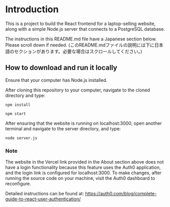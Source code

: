 # Introduction

This is a project to build the React frontend for a laptop-selling website, along with a simple Node.js server that connects to a PostgreSQL database.

The instructions in this README.md file have a Japanese section below. Please scroll down if needed.
(このREADME.mdファイルの説明には下に日本語のセクションがあります。必要な場合はスクロールしてください。)

## How to download and run it locally

Ensure that your computer has Node.js installed.

After cloning this repository to your computer, navigate to the cloned directory and type:

`npm install`

`npm start`

After ensuring that the website is running on localhost:3000, open another terminal and navigate to the server directory, and type:

`node server.js`

### Note

The website in the Vercel link provided in the About section above does not have a login functionality because this feature uses the Auth0 application, and the login link is configured for localhost:3000. To make changes, after running the source code on your machine, visit the Auth0 dashboard to reconfigure.

Detailed instructions can be found at: https://auth0.com/blog/complete-guide-to-react-user-authentication/


